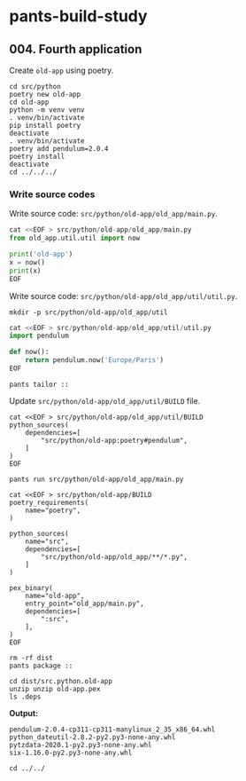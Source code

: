 # pants-build-study

## 004. Fourth application

Create `old-app` using poetry.

```shell
cd src/python
poetry new old-app
cd old-app
python -m venv venv
. venv/bin/activate
pip install poetry
deactivate
. venv/bin/activate
poetry add pendulum=2.0.4
poetry install
deactivate
cd ../../../
```

### Write source codes

Write source code: `src/python/old-app/old_app/main.py`.

```python
cat <<EOF > src/python/old-app/old_app/main.py
from old_app.util.util import now

print('old-app')
x = now()
print(x)
EOF
```

Write source code: `src/python/old-app/old_app/util/util.py`.

```shell
mkdir -p src/python/old-app/old_app/util
```

```python
cat <<EOF > src/python/old-app/old_app/util/util.py
import pendulum

def now():
    return pendulum.now('Europe/Paris')
EOF
```


```shell
pants tailor ::
```

Update `src/python/old-app/old_app/util/BUILD` file.

```shell
cat <<EOF > src/python/old-app/old_app/util/BUILD
python_sources(
    dependencies=[
        "src/python/old-app:poetry#pendulum",
    ]
)
EOF
```

```shell
pants run src/python/old-app/old_app/main.py
```



```shell
cat <<EOF > src/python/old-app/BUILD
poetry_requirements(
    name="poetry",
)

python_sources(
    name="src",
    dependencies=[
        "src/python/old-app/old_app/**/*.py",
    ]
)

pex_binary(
    name="old-app",
    entry_point="old_app/main.py",
    dependencies=[
        ":src",
    ],
)
EOF
```


```shell
rm -rf dist
pants package ::
```

```shell
cd dist/src.python.old-app
unzip unzip old-app.pex
ls .deps
```

**Output:**
```
pendulum-2.0.4-cp311-cp311-manylinux_2_35_x86_64.whl
python_dateutil-2.8.2-py2.py3-none-any.whl
pytzdata-2020.1-py2.py3-none-any.whl
six-1.16.0-py2.py3-none-any.whl
```

```shell
cd ../../
```

